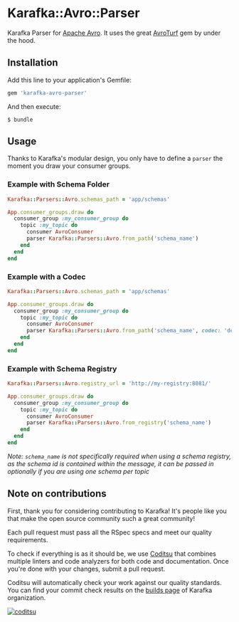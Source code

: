 # Karafka::Avro::Parser

Karafka Parser for [Apache Avro](http://avro.apache.org/). It uses the great [AvroTurf](https://github.com/dasch/avro_turf) gem by under the hood.

## Installation

Add this line to your application's Gemfile:

```ruby
gem 'karafka-avro-parser'
```

And then execute:

    $ bundle

## Usage

Thanks to Karafka's modular design, you only have to define a `parser` the moment you draw your consumer groups.

### Example with Schema Folder

```ruby
Karafka::Parsers::Avro.schemas_path = 'app/schemas'

App.consumer_groups.draw do
  consumer_group :my_consumer_group do
    topic :my_topic do
      consumer AvroConsumer
      parser Karafka::Parsers::Avro.from_path('schema_name')
    end
  end
end
```

### Example with a Codec

```ruby
Karafka::Parsers::Avro.schemas_path = 'app/schemas'

App.consumer_groups.draw do
  consumer_group :my_consumer_group do
    topic :my_topic do
      consumer AvroConsumer
      parser Karafka::Parsers::Avro.from_path('schema_name', codec: 'deflate')
    end
  end
end
```

### Example with Schema Registry

```ruby
Karafka::Parsers::Avro.registry_url = 'http://my-registry:8081/'

App.consumer_groups.draw do
  consumer_group :my_consumer_group do
    topic :my_topic do
      consumer AvroConsumer
      parser Karafka::Parsers::Avro.from_registry('schema_name')
    end
  end
end
```

*Note: `schema_name` is not specifically required when using a schema registry, as the schema id is contained within the message, it can be passed in optionally if you are using one schema per topic*

## Note on contributions

First, thank you for considering contributing to Karafka! It's people like you that make the open source community such a great community!

Each pull request must pass all the RSpec specs and meet our quality requirements.

To check if everything is as it should be, we use [Coditsu](https://coditsu.io) that combines multiple linters and code analyzers for both code and documentation. Once you're done with your changes, submit a pull request.

Coditsu will automatically check your work against our quality standards. You can find your commit check results on the [builds page](https://app.coditsu.io/karafka/commit_builds) of Karafka organization.

[![coditsu](https://coditsu.io/assets/quality_bar.svg)](https://app.coditsu.io/karafka-avro/commit_builds)
